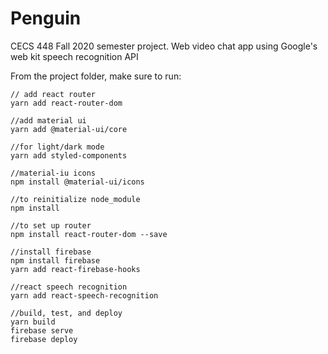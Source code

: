 # Penguin
CECS 448 Fall 2020 semester project. Web video chat app using Google's web kit speech recognition API

From the project folder, make sure to run:
```
// add react router
yarn add react-router-dom

//add material ui
yarn add @material-ui/core

//for light/dark mode
yarn add styled-components

//material-iu icons
npm install @material-ui/icons

//to reinitialize node_module
npm install

//to set up router
npm install react-router-dom --save

//install firebase
npm install firebase
yarn add react-firebase-hooks

//react speech recognition
yarn add react-speech-recognition

//build, test, and deploy
yarn build
firebase serve
firebase deploy
```
